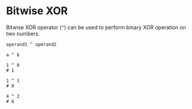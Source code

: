 # Bitwise XOR

Bitwise XOR operator (`^`) can be used to perform binary XOR operation on two numbers.

```title="Syntax"
operand1 ^ operand2
```

```title="Example"
a ^ b

1 ^ 0
# 1

1 ^ 1
# 0

4 ^ 2
# 6
```
